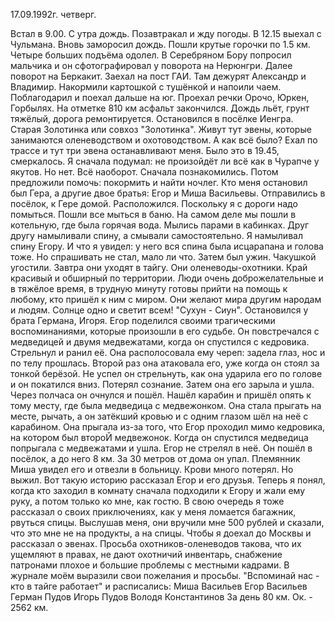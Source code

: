 ­­­­­­17.09.1992г. четверг.

Встал в 9.00. С утра дождь. Позавтракал и жду погоды. 
 В 12.15 выехал­­ с Чульмана. Вновь заморосил дождь. Пошли крутые горочки по 1.5 км. Четыре больш­­их подъёма одолел. В Серебряном Бору попросил мальчика и он сфотографировал у поворота на Нерюнгри. Далее поворот на Беркакит. Заехал на пост ГАИ. Там дежурят Александр и Владимир. Накормили картошкой с тушёнкой и напоили чаем. Поблагодарил и поехал дальше на юг.
  Проехал речки Орочо, Юркен, Горбылях. На отметке 810 км асфальт закончился. Дождь льёт, грунт тяжёлый, дорога ремонтируется. Остановился в посёлке Иенгра. Старая Золотинка или совхоз "Золотинка". Живут тут эвены, которые занимаются оленеводством и охотоводством.
  А как всё было? Ехал по трассе и тут три эвена останавливают меня. Было это в 19.45, смеркалось. Я сначала подумал: не произойдёт ли всё как в Чурапче у якутов. Но нет. Всё наоборот.
  Сначала познакомились. Потом предложили помочь: покормить и найти ночлег. Кто меня остановил был Гера, а другие двое братья: Егор и Миша Васильевы. Отправились в посёлок, к Гере домой. Расположился. Поскольку я с дороги надо помыться. Пошли все мыться в баню. На самом деле мы пошли в котельную, где была горячая вода. Мылись парами в кабинках. Друг другу намыливали спину, а смывали самостоятельно. Я намыливал спину Егору. И что я увидел: у него вся спина была исцарапана и голова тоже. Но спрашивать не стал, мало ли что.
  Затем был ужин. Чакушкой угостили. Завтра они уходят в тайгу.
  Они оленеводы-охотники. Край красивый и обширный по территории. Люди очень доброжелательные и в тяжёлое время, в трудную минуту готовы прийти на помощь к любому, кто пришёл к ним с миром. Они желают мира другим народам и людям. Солнце одно и светит всем! "Сухун - Сиун".
  Остановился у брата Германа, Игоря.
 Егор поделился своими трагическими воспоминаниями, которые произошли в его судьбе. 
  Он повстречался с медведицей и двумя медвежатами, когда он спустился с кедровика. Стрельнул и ранил её. Она располосовала ему череп: задела глаз, нос и по телу прошлась. Второй раз она атаковала его, уже когда он стоял за тонкой берёзой. Не успел он стрельнуть, как она ударила его по голове и он покатился вниз. Потерял сознание. Затем она его зарыла и ушла. Через полчаса он очнулся и пошёл. Нашёл карабин и пришёл опять к тому месту, где была медведица с медвежонком. Она стала прыгать на месте, рычать, а он затёкший кровью и с одним глазом шёл на неё с карабином. Она прыгала из-за того, что Егор проходил мимо кедровика, на котором был второЙ медвежонок. Когда он спустился медведица попрыгала с медвежатами и ушла. Егор не стрелял в неё. Он пошёл в посёлок, а до него 8 км. За 30 метров от дома он упал. Племянник Миша увидел его и отвезли в больницу. Крови много потерял. Но выжил. Вот такую историю рассказал Егор и его друзья. Теперь я понял, когда кто заходил в комнату сначала подходили к Егору и жали ему руку, а потом только ко мне, как гостю. 
   В свою очередь я тоже рассказал о своих приключениях, как у меня ломается багажник, рвуться спицы. 
  Выслушав меня, они вручили мне 500 рублей и сказали, что это мне не на продукты, а на спицы. Чтобы я доехал до Москвы и рассказал о эвенах. Просьба охотников-оленеводов такова, что их ущемляют в правах, не дают охотничий инвентарь, снабжение патронами плохое и большие проблемы с местными кадрами. 
 В журнале моём выразили свои пожелания и просьбы. 
 "Вспоминай нас - кто в тайге работает" и расписались:
 Миша Васильев
 Егор Васильев 
 Герман Пудов
 Игорь Пудов
 Володя Константинов
 За день 80 км. Ок. - 2562 км.
